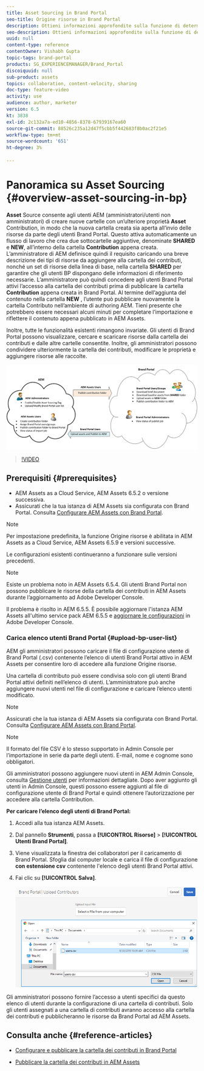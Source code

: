 ```yaml
---
title: Asset Sourcing in Brand Portal
seo-title: Origine risorse in Brand Portal
description: Ottieni informazioni approfondite sulla funzione di determinazione origine delle risorse rilasciata in Adobe Experience Manager Assets Brand Portal.
seo-description: Ottieni informazioni approfondite sulla funzione di determinazione origine delle risorse rilasciata in Adobe Experience Manager Assets Brand Portal.
uuid: null
content-type: reference
contentOwner: Vishabh Gupta
topic-tags: brand-portal
products: SG_EXPERIENCEMANAGER/Brand_Portal
discoiquuid: null
sub-product: assets
topics: collaboration, content-velocity, sharing
doc-type: feature-video
activity: use
audience: author, marketer
version: 6.5
kt: 3838
exl-id: 2c132a7a-ed10-4856-8378-67939167ea60
source-git-commit: 88526c235a12d47f5cbb5f442683f8b0ac2f21e5
workflow-type: tm+mt
source-wordcount: '651'
ht-degree: 3%

---
```


# Panoramica su Asset Sourcing {#overview-asset-sourcing-in-bp}

**Asset** Source consente agli utenti AEM (amministratori/utenti non amministratori) di creare nuove cartelle con un’ulteriore proprietà  **Asset** Contribution, in modo che la nuova cartella creata sia aperta all’invio delle risorse da parte degli utenti Brand Portal. Questo attiva automaticamente un flusso di lavoro che crea due sottocartelle aggiuntive, denominate **SHARED** e **NEW**, all’interno della cartella **Contribution** appena creata. L’amministratore di AEM definisce quindi il requisito caricando una breve descrizione dei tipi di risorse da aggiungere alla cartella dei contributi, nonché un set di risorse della linea di base, nella cartella **SHARED** per garantire che gli utenti BP dispongano delle informazioni di riferimento necessarie. L’amministratore può quindi concedere agli utenti Brand Portal attivi l’accesso alla cartella dei contributi prima di pubblicare la cartella **Contribution** appena creata in Brand Portal. Al termine dell’aggiunta del contenuto nella cartella **NEW** , l’utente può pubblicare nuovamente la cartella Contributo nell’ambiente di authoring AEM. Tieni presente che potrebbero essere necessari alcuni minuti per completare l’importazione e riflettere il contenuto appena pubblicato in AEM Assets.

Inoltre, tutte le funzionalità esistenti rimangono invariate. Gli utenti di Brand Portal possono visualizzare, cercare e scaricare risorse dalla cartella dei contributi e dalle altre cartelle consentite. Inoltre, gli amministratori possono condividere ulteriormente la cartella dei contributi, modificare le proprietà e aggiungere risorse alle raccolte.

![Origine risorse Brand Portal](assets/asset-sourcing.png)

>[!VIDEO](https://video.tv.adobe.com/v/29365/?quality=12)

## Prerequisiti {#prerequisites}

* AEM Assets as a Cloud Service, AEM Assets 6.5.2 o versione successiva.
* Assicurati che la tua istanza di AEM Assets sia configurata con Brand Portal. Consulta [Configurare AEM Assets con Brand Portal](../using/configure-aem-assets-with-brand-portal.md).

<!--
* Ensure that your Brand Portal tenant is configured with one AEM Assets author instance.
-->

>[!NOTE]
>
>Per impostazione predefinita, la funzione Origine risorse è abilitata in AEM Assets as a Cloud Service, AEM Assets 6.5.9 e versioni successive.
>
>Le configurazioni esistenti continueranno a funzionare sulle versioni precedenti.

>[!NOTE]
>
>Esiste un problema noto in AEM Assets 6.5.4. Gli utenti Brand Portal non possono pubblicare le risorse della cartella dei contributi in AEM Assets durante l’aggiornamento ad Adobe Developer Console.
>
>Il problema è risolto in AEM 6.5.5. È possibile aggiornare l&#39;istanza AEM Assets all&#39;ultimo service pack AEM 6.5.5 e [aggiornare le configurazioni](https://docs.adobe.com/content/help/it-IT/experience-manager-65/assets/brandportal/configure-aem-assets-with-brand-portal.html#upgrade-integration-65) in Adobe Developer Console.

<!--

>For immediate fix on AEM 6.5.4, it is recommended to [download the hotfix](https://www.adobeaemcloud.com/content/marketplace/marketplaceProxy.html?packagePath=/content/companies/public/adobe/packages/cq650/hotfix/cq-6.5.0-hotfix-33041) and install on your author instance.
-->

<!--
## Configure Asset Sourcing {#configure-asset-sourcing}

**Asset Sourcing** is configured from within the AEM Assets author instance. The administrators can enable the Asset Sourcing feature flag configuration from the **AEM Web Console Configuration** and upload the active Brand Portal users list in **AEM Assets**.

>[!NOTE]
>
>Asset Sourcing is by default enabled on AEM Assets as a Cloud Service. The AEM administrator can directly upload the active Brand Portal users to allow them access to the Asset Sourcing feature.

>[!NOTE]
>
>Before you begin with the configuration, ensure that your AEM Assets instance is configured with Brand Portal. See, [Configure AEM Assets with Brand Portal](../using/configure-aem-assets-with-brand-portal.md). 

The following video demonstrates, how to configure Asset Sourcing on your AEM Assets author instance:

>[!VIDEO](https://video.tv.adobe.com/v/29771)
-->

<!--
### Enable Asset Sourcing {#enable-asset-sourcing}

AEM administrators can enable the Asset Sourcing feature flag from within the AEM Web Console Configuration (a.k.a Configuration Manager).

>[!NOTE]
>
>This step is not applicable for AEM Assets as a Cloud Service.


**To enable Asset Sourcing:**
1. Log in to your AEM Assets author instance and open Configuration Manager. 
Default URL: http:// localhost:4502/system/console/configMgr.
1. Search using the keyword **Asset Sourcing** to locate **[!UICONTROL Asset Sourcing Feature Flag Config]**.
1. Click **[!UICONTROL Asset Sourcing Feature Flag Config]** to open the configuration window.
1. Select the **[!UICONTROL feature.flag.active.status]** check box.
1. Click **[!UICONTROL Save]**.

![](assets/enable-asset-sourcing.png)
-->


### Carica elenco utenti Brand Portal {#upload-bp-user-list}

AEM gli amministratori possono caricare il file di configurazione utente di Brand Portal (.csv) contenente l’elenco di utenti Brand Portal attivo in AEM Assets per consentire loro di accedere alla funzione Origine risorse.

Una cartella di contributo può essere condivisa solo con gli utenti Brand Portal attivi definiti nell’elenco di utenti. L’amministratore può anche aggiungere nuovi utenti nel file di configurazione e caricare l’elenco utenti modificato.

>[!NOTE]
>
>Assicurati che la tua istanza di AEM Assets sia configurata con Brand Portal. Consulta [Configurare AEM Assets con Brand Portal](../using/configure-aem-assets-with-brand-portal.md).

>[!NOTE]
>
>Il formato del file CSV è lo stesso supportato in Admin Console per l’importazione in serie da parte degli utenti. E-mail, nome e cognome sono obbligatori.

Gli amministratori possono aggiungere nuovi utenti in AEM Admin Console, consulta [Gestione utenti](brand-portal-adding-users.md) per informazioni dettagliate. Dopo aver aggiunto gli utenti in Admin Console, questi possono essere aggiunti al file di configurazione utente di Brand Portal e quindi ottenere l’autorizzazione per accedere alla cartella Contribution.

**Per caricare l’elenco degli utenti di Brand Portal:**
1. Accedi alla tua istanza AEM Assets.
1. Dal pannello **Strumenti**, passa a **[!UICONTROL Risorse]** > **[!UICONTROL Utenti Brand Portal]**.

1. Viene visualizzata la finestra dei collaboratori per il caricamento di Brand Portal.
Sfoglia dal computer locale e carica il file di configurazione **con estensione csv** contenente l&#39;elenco degli utenti Brand Portal attivi.
1. Fai clic su **[!UICONTROL Salva]**.

   ![](assets/upload-user-list2.png)


Gli amministratori possono fornire l’accesso a utenti specifici da questo elenco di utenti durante la configurazione di una cartella di contributi. Solo gli utenti assegnati a una cartella di contributi avranno accesso alla cartella dei contributi e pubblicheranno le risorse da Brand Portal ad AEM Assets.

## Consulta anche {#reference-articles}

* [Configurare e pubblicare la cartella dei contributi in Brand Portal](brand-portal-publish-contribution-folder-to-brand-portal.md)

* [Pubblicare la cartella dei contributi in AEM Assets](brand-portal-publish-contribution-folder-to-aem-assets.md)
